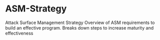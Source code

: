 # ASM-Strategy
Attack Surface Management Strategy
Overview of ASM requirements to build an effective program. Breaks down steps to increase maturity and effectiveness
